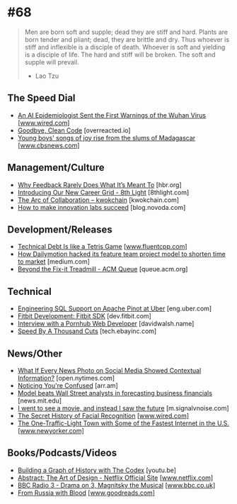 # #68 

>Men are born soft and supple; dead they are stiff and hard. Plants are born tender and pliant; dead, they are brittle and dry. Thus whoever is stiff and inflexible is a disciple of death. Whoever is soft and yielding is a disciple of life. The hard and stiff will be broken. The soft and supple will prevail.
> -  Lao Tzu 


## The Speed Dial
* [An AI Epidemiologist Sent the First Warnings of the Wuhan Virus](https://www.wired.com/story/ai-epidemiologist-wuhan-public-health-warnings/) [www.wired.com]
* [Goodbye, Clean Code](https://overreacted.io/goodbye-clean-code/) [overreacted.io]
* [Young boys' songs of joy rise from the slums of Madagascar](https://www.cbsnews.com/news/zaza-kanto-a-capella-group-young-boys-songs-of-joy-rise-from-the-slums-of-madagascar/) [www.cbsnews.com]


## Management/Culture
* [Why Feedback Rarely Does What It’s Meant To](https://hbr.org/2019/03/the-feedback-fallacy) [hbr.org]
* [Introducing Our New Career Grid - 8th Light](https://8thlight.com/blog/claudia-richman/2020/01/21/career-grid.html) [8thlight.com]
* [The Arc of Collaboration – kwokchain](https://kwokchain.com/2019/08/16/the-arc-of-collaboration/) [kwokchain.com]
* [How to make innovation labs succeed](https://blog.novoda.com/how-to-make-innovation-labs-succeed/) [blog.novoda.com]


## Development/Releases
* [Technical Debt Is like a Tetris Game](https://www.fluentcpp.com/2020/01/17/technical-debt-is-like-a-tetris-game/) [www.fluentcpp.com]
* [How Dailymotion hacked its feature team project model to shorten time to market](https://medium.com/dailymotion/how-dailymotion-hacked-its-feature-team-project-model-to-shorten-time-to-market-618232f671da) [medium.com]
* [Beyond the Fix-it Treadmill - ACM Queue](https://queue.acm.org/detail.cfm?ref=rss&id=3380780) [queue.acm.org]


## Technical
* [Engineering SQL Support on Apache Pinot at Uber](https://eng.uber.com/engineering-sql-support-on-apache-pinot/) [eng.uber.com]
* [Fitbit Development: Fitbit SDK](https://dev.fitbit.com/) [dev.fitbit.com]
* [Interview with a Pornhub Web Developer](https://davidwalsh.name/pornhub-interview) [davidwalsh.name]
* [Speed By A Thousand Cuts](https://tech.ebayinc.com/engineering/speed-by-a-thousand-cuts/) [tech.ebayinc.com]


## News/Other
* [What If Every News Photo on Social Media Showed Contextual Information?](https://open.nytimes.com/what-if-every-news-photo-on-social-media-showed-contextual-information-8936cf4e8c45) [open.nytimes.com]
* [Noticing You're Confused](https://arr.am/2020/01/23/noticingconfusion/) [arr.am]
* [Model beats Wall Street analysts in forecasting business financials](https://news.mit.edu/2019/model-beats-wall-street-forecasts-business-sales-1219) [news.mit.edu]
* [I went to see a movie, and instead I saw the future](https://m.signalvnoise.com/i-went-to-see-a-movie-and-instead-i-saw-the-future/) [m.signalvnoise.com]
* [The Secret History of Facial Recognition](https://www.wired.com/story/secret-history-facial-recognition/) [www.wired.com]
* [The One-Traffic-Light Town with Some of the Fastest Internet in the U.S.](https://www.newyorker.com/tech/annals-of-technology/the-one-traffic-light-town-with-some-of-the-fastest-internet-in-the-us) [www.newyorker.com]


## Books/Podcasts/Videos
* [Building a Graph of History with The Codex](https://youtu.be/-G8YmRJ__Q0) [youtu.be]
* [Abstract: The Art of Design - Netflix Official Site](https://www.netflix.com/title/80057883) [www.netflix.com]
* [BBC Radio 3 - Drama on 3, Magnitsky the Musical](https://www.bbc.co.uk/programmes/m000d6yy) [www.bbc.co.uk]
* [From Russia with Blood](https://www.goodreads.com/book/show/39857666-from-russia-with-blood?from_search=true&qid=GLurVQErrU) [www.goodreads.com]
